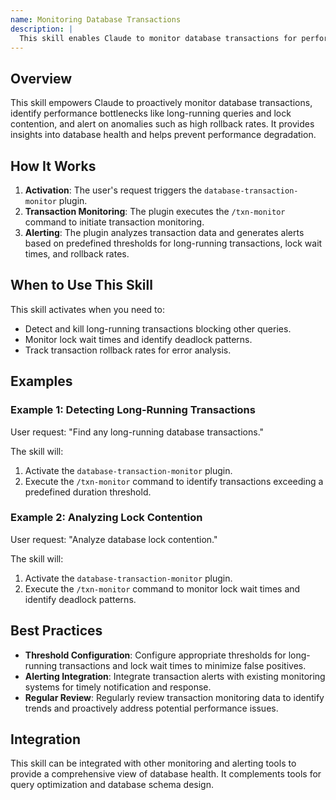 ```yaml
---
name: Monitoring Database Transactions
description: |
  This skill enables Claude to monitor database transactions for performance and lock issues using the database-transaction-monitor plugin. It is triggered when the user requests transaction monitoring, lock detection, or rollback rate analysis for databases. Use this skill when the user mentions "monitor database transactions," "detect long-running transactions," "identify lock contention," "track rollback rates," or asks about "transaction anomalies." The skill leverages the `/txn-monitor` command to provide real-time alerts and insights into database health.
---
```


## Overview

This skill empowers Claude to proactively monitor database transactions, identify performance bottlenecks like long-running queries and lock contention, and alert on anomalies such as high rollback rates. It provides insights into database health and helps prevent performance degradation.

## How It Works

1. **Activation**: The user's request triggers the `database-transaction-monitor` plugin.
2. **Transaction Monitoring**: The plugin executes the `/txn-monitor` command to initiate transaction monitoring.
3. **Alerting**: The plugin analyzes transaction data and generates alerts based on predefined thresholds for long-running transactions, lock wait times, and rollback rates.

## When to Use This Skill

This skill activates when you need to:
- Detect and kill long-running transactions blocking other queries.
- Monitor lock wait times and identify deadlock patterns.
- Track transaction rollback rates for error analysis.

## Examples

### Example 1: Detecting Long-Running Transactions

User request: "Find any long-running database transactions."

The skill will:
1. Activate the `database-transaction-monitor` plugin.
2. Execute the `/txn-monitor` command to identify transactions exceeding a predefined duration threshold.

### Example 2: Analyzing Lock Contention

User request: "Analyze database lock contention."

The skill will:
1. Activate the `database-transaction-monitor` plugin.
2. Execute the `/txn-monitor` command to monitor lock wait times and identify deadlock patterns.

## Best Practices

- **Threshold Configuration**: Configure appropriate thresholds for long-running transactions and lock wait times to minimize false positives.
- **Alerting Integration**: Integrate transaction alerts with existing monitoring systems for timely notification and response.
- **Regular Review**: Regularly review transaction monitoring data to identify trends and proactively address potential performance issues.

## Integration

This skill can be integrated with other monitoring and alerting tools to provide a comprehensive view of database health. It complements tools for query optimization and database schema design.